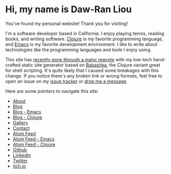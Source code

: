 # Hi, my name is Daw-Ran Liou

You've found my personal website!  Thank you for visiting!

I'm a software developer based in California.  I enjoy playing tennis, reading
books, and writing software.  [Clojure][Clojure] is my favorite programming
language, and [Emacs][Emacs] is my favorite development environment.  I like to
write about technologies like the programming languages and tools I enjoy using.

This site has [recently gone through a major rewrote][rewrote] with my low-tech
hand-crafted static site generator based on [Babashka][Babashka], the Clojure
variant great for shell scripting.  It's quite likely that I caused some
breakages with this change.  If you notice there's any broken link or wrong
formats, feel free to open an issue on my [issue tracker][issue tracker] or
[drop me a message](/contact).

Here are some pointers to navigate this site:

* [About](/about)
* [Blog](/blog/)
* [Blog - Emacs](tags/emacs)
* [Blog - Clojure](tags/clojure)
* [Gallery](/gallery)
* [Contact](/contact)
* [Atom Feed](/atom.xml)
* [Atom Feed - Emacs](tags/emacs/atom.xml)
* [Atom Feed - Clojure](tags/clojure/atom.xml)
* [Github](https://github.com/dawranliou)
* [LinkedIn](https://www.linkedin.com/in/dawranliou/)
* [Twitter](https://twitter.com/dawranliou)
* [itch.io](https://dawranliou.itch.io/)


[dawranliou]: https://twitter.com/dawranliou
[ClojureScript]: https://clojurescript.org/
[Clojure]: https://clojure.org/
[Emacs configuration]: https://github.com/dawranliou/emacs.d
[Emacs]: https://www.gnu.org/software/emacs/
[Kira Systems]: https://kirasystems.com/
[Project Hail Mary]: https://www.goodreads.com/book/show/54493401-project-hail-mary
[React]: https://reactjs.org/
[my blog]: /blog/_index.md
[nownownow]: https://nownownow.com/about
[sketchbook]: https://github.com/dawranliou/sketch
[AutoLISP]: https://en.wikipedia.org/wiki/AutoLISP
[rewrote]: /blog/i-too-wrote-myself-a-static-site-generator
[Babashka]: https://babashka.org/
[issue tracker]: https://github.com/dawranliou/dawranliou.com/issues
